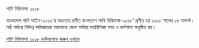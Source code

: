 পানি বিধিমালা ২০১৮

বাংলাদেশ পানি আইন-২০১৩’র আওতায় প্রণীত  বাংলাদেশ পানি বিধিমালা-২০১৮’ প্রণীত হয় ২০১৮ সালের ১৬ আগস্ট। মাঠ পর্যায়ে বিভিন্ন অভিজ্ঞতার আলোকে জেলা পর্যায়ে মতবিনিময় সভা ও  কর্মশালা অনুষ্ঠিত হয়। 

[পানি বিধিমালা ২০১৮ ডাউনলোড করুন এখানে](https://drive.google.com/open?id=1y03MWfUOKzfvQGy7Bco8HS_iGWBTFeLj)


